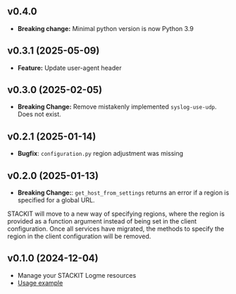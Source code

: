 ## v0.4.0
- **Breaking change:** Minimal python version is now Python 3.9

## v0.3.1 (2025-05-09)
- **Feature:** Update user-agent header

## v0.3.0 (2025-02-05)
- **Breaking Change:** Remove mistakenly implemented `syslog-use-udp`. Does not exist.

## v0.2.1 (2025-01-14)
- **Bugfix**: `configuration.py` region adjustment was missing

## v0.2.0 (2025-01-13)
- **Breaking Change:**: `get_host_from_settings` returns an error if a region is specified for a global URL.

STACKIT will move to a new way of specifying regions, where the region is provided as a function argument instead of being set in the client configuration. Once all services have migrated, the methods to specify the region in the client configuration will be removed.

## v0.1.0 (2024-12-04)
- Manage your STACKIT Logme resources
- [Usage example](https://github.com/stackitcloud/stackit-sdk-python/tree/main/examples/logme)
